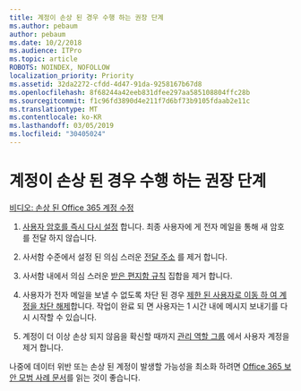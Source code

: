 ```yaml
---
title: 계정이 손상 된 경우 수행 하는 권장 단계
ms.author: pebaum
author: pebaum
ms.date: 10/2/2018
ms.audience: ITPro
ms.topic: article
ROBOTS: NOINDEX, NOFOLLOW
localization_priority: Priority
ms.assetid: 32da2272-cfdd-4d47-91da-9258167b67d8
ms.openlocfilehash: 8f68244a42eeb831dfee297aa585108804ffc28b
ms.sourcegitcommit: f1c96fd3890d4e211f7d6bf73b9105fdaab2e11c
ms.translationtype: MT
ms.contentlocale: ko-KR
ms.lasthandoff: 03/05/2019
ms.locfileid: "30405024"
---
```

# <a name="recommended-steps-to-take-if-an-account-is-compromised"></a>계정이 손상 된 경우 수행 하는 권장 단계

[비디오: 손상 된 Office 365 계정 수정](https://www.microsoft.com/videoplayer/embed/RE2jvOb?pid=ocpVideo0-innerdiv-oneplayer&amp;postJsllMsg=true&amp;maskLevel=20&amp;autoplay=true)
  
1. [사용자 암호를 즉시 다시 설정](https://support.office.com/article/7a5d073b-7fae-4aa5-8f96-9ecd041aba9c) 합니다. 최종 사용자에 게 전자 메일을 통해 새 암호를 전달 하지 않습니다. 
    
2. 사서함 수준에서 설정 된 의심 스러운 [전달 주소](https://support.office.com/article/ab5eb117-0f22-4fa7-a662-3a6bdb0add74) 를 제거 합니다. 
    
3. 사서함 내에서 의심 스러운 [받은 편지함 규칙](https://support.office.com/article/1433E3A0-7FB0-4999-B536-50E05CB67FED) 집합을 제거 합니다. 
    
4. 사용자가 전자 메일을 보낼 수 없도록 차단 된 경우 [제한 된 사용자로 이동 하 여 계정을 차단 해제](https://protection.office.com/?hash=/restrictedusers)합니다. 작업이 완료 되 면 사용자는 1 시간 내에 메시지 보내기를 다시 시작할 수 있습니다.
    
5. 계정이 더 이상 손상 되지 않음을 확신할 때까지 [관리 역할 그룹](https://support.office.com/article/eac4d046-1afd-4f1a-85fc-8219c79e1504) 에서 사용자 계정을 제거 합니다. 
    
나중에 데이터 위반 또는 손상 된 계정이 발생할 가능성을 최소화 하려면 [Office 365 보안 모범 사례 문서](https://support.office.com/article/9295e396-e53d-49b9-ae9b-0b5828cdedc3)를 읽는 것이 좋습니다.
  


